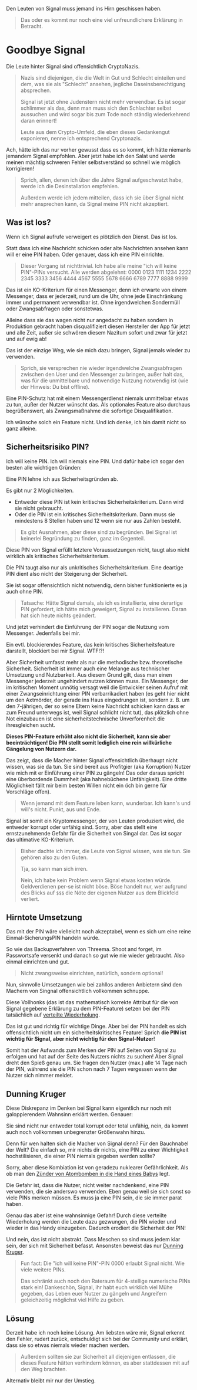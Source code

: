 Den Leuten von Signal muss jemand ins Hirn geschissen haben.

> Das oder es kommt nur noch eine viel unfreundlichere Erklärung in Betracht.


# Goodbye Signal

Die Leute hinter Signal sind offensichtlich CryptoNazis.

> Nazis sind diejenigen, die die Welt in Gut und Schlecht einteilen und dem,
> was sie als "Schlecht" ansehen, jegliche Daseinsberechtigung absprechen.
>
> Signal ist jetzt ohne Judenstern nicht mehr verwendbar.  Es ist sogar schlimmer als das,
> denn man muss sich den Schlachter selbst aussuchen und wird sogar bis zum Tode noch ständig wiederkehrend daran erinnert!
>
> Leute aus dem Crypto-Umfeld, die eben dieses Gedankengut exponieren, nenne ich entsprechend Cryptonazis.

Ach, hätte ich das nur vorher gewusst dass es so kommt, ich hätte niemanls jemandem Signal empfohlen.
Aber jetzt habe ich den Salat und werde meinen mächtig schweren Fehler selbstverständ so schnell wie möglich korrigieren!

> Sprich, allen, denen ich über die Jahre Signal aufgeschwatzt habe, werde ich die Desinstallation empfehlen.
>
> Außerdem werde ich jedem mitteilen, dass ich sie über Signal nicht mehr ansprechen kann,
> da Signal meine PIN nicht akzeptiert.


## Was ist los?

Wenn ich Signal aufrufe verweigert es plötzlich den Dienst.  Das ist los.

Statt dass ich eine Nachricht schicken oder alte Nachrichten ansehen kann will er eine PIN haben.
Oder genauer, dass ich eine PIN einrichte.

> Dieser Vorgang ist nichttrivial.  Ich habe alle meine "ich will keine PIN"-PINs versucht.  Alle werden abgelehnt:
> 0000 0123 1111 1234 2222 2345 3333 3456 4444 4567 5555 5678 6666 6789 7777 8888 9999

Das ist ein KO-Kriterium für einen Messenger, denn ich erwarte von einem Messenger,
dass er jederzeit, rund um die Uhr, ohne jede Einschränkung immer und permanent verwendbar ist.
Ohne irgendwelchen Sondermüll oder Zwangsabfragen oder sonstetwas.

Alleine dass sie das wagen nicht nur angedacht zu haben sondern in Produktion gebracht haben
disqualifiziert diesen Hersteller der App für jetzt und alle Zeit,
außer sie schwören diesem Nazitum sofort und zwar für jetzt und auf ewig ab!

Das ist der einzige Weg, wie sie mich dazu bringen, Signal jemals wieder zu verwenden.

> Sprich, sie versprechen nie wieder irgendwelche Zwangsabfragen zwischen den User und den Messenger zu bringen,
> außer halt das, was für die unmittelbare und notwendige Nutzung notwendig ist (wie der Hinweis:  Du bist offline).

Eine PIN-Schutz hat mit einem Messengerdienst niemals unmittelbar etwas zu tun, außer der Nutzer wünscht das.
Als optionales Feature also durchaus begrüßenswert, als Zwangsmaßnahme die sofortige Disqualifikation.

Ich wünsche solch ein Feature nicht.  Und ich denke, ich bin damit nicht so ganz alleine.


## Sicherheitsrisiko PIN?

Ich will keine PIN.  Ich will niemals eine PIN.  Und dafür habe ich sogar den besten alle wichtigen Gründen:

Eine PIN lehne ich aus Sicherheitsgründen ab.

Es gibt nur 2 Möglichkeiten.

- Entweder diese PIN ist kein kritisches Sicherheitskriterium.  Dann wird sie nicht gebraucht.
- Oder die PIN ist ein kritisches Sicherheitskriterium.  Dann muss sie mindestens 8 Stellen haben und 12 wenn sie nur aus Zahlen besteht.

> Es gibt Ausnahmen, aber diese sind zu begründen.  Bei Signal ist keinerlei Begründung zu finden, ganz im Gegenteil.

Diese PIN von Signal erfüllt letztere Voraussetzungen nicht, taugt also nicht wirklich als kritisches Sicherheitskriterium.

Die PIN taugt also nur als unkritisches Sicherheitskriterium.  Eine deartige PIN dient also nicht der Steigerung der Sicherheit.

Sie ist sogar offensichtlich nicht notwendig, denn bisher funktionierte es ja auch ohne PIN.

> Tatsache:  Hätte Signal damals, als ich es installierte, eine derartige PIN gefordert,
> ich hätte mich geweigert, Signal zu installieren.  Daran hat sich heute nichts geändert.

Und jetzt verhindert die Einführung der PIN sogar die Nutzung vom Messenger.  Jedenfalls bei mir.

Ein evtl. blockierendes Feature, das kein kritisches Sicherheitsfeature darstellt, blockiert bei mir Signal.
WTF!?!

Aber Sicherheit umfasst mehr als nur die methodische bzw. theoretische Sicherheit.  Sicherheit ist immer auch eine
Melange aus technischer Umsetzung und Nutzbarkeit.  Aus diesem Grund gilt, dass man einen Messenger jederzeit
ungehindert nutzen können muss.  Ein Messenger, der im kritischen Moment unnötig versagt weil die Entwickler
seinen Aufruf mit einer Zwangseinrichtung einer PIN verbarrikadiert haben (es geht hier nicht um den Axtmörder,
der gerade ins Haus eingedrungen ist, sondern z. B. um den 7-jährigen, der so seine Eltern keine Nachricht
schicken kann dass er zum Freund unterwegs ist, weil Signal schlicht nicht tut), das plötzlich ohne Not
einzubauen ist eine sicherheitstechnische Unverforenheit die ihresgleichen sucht.

**Dieses PIN-Feature erhöht also nicht die Sicherheit, kann sie aber beeinträchtigen!
Die PIN stellt somit lediglich eine rein willkürliche Gängelung von Nutzern dar.**

Das zeigt, dass die Macher hinter Signal offensichtlich überhaupt nicht wissen, was sie da tun.
Sie sind bereit aus Profitgier (aka Korruption) Nutzer wie mich mit er Einführung einer PIN zu gängeln!
Das oder daraus spricht eine überbordende Dummheit (aka hahnebüchene Unfähigkeit).
Eine dritte Möglichkeit fällt mir beim besten Willen nicht ein (ich bin gerne für Vorschläge offen).

> Wenn jemand mit dem Feature leben kann, wunderbar.  Ich kann's und will's nicht.  Punkt, aus und Ende.

Signal ist somit ein Kryptomessenger, der von Leuten produziert wird, die entweder korrupt oder unfähig sind.
Sorry, aber das stellt eine ernstzunehmende Gefahr für die Sicherheit von Singal dar.
Das ist sogar das ultimative KO-Kriterium.

> Bisher dachte ich immer, die Leute von Signal wissen, was sie tun.  Sie gehören also zu den Guten.
>
> Tja, so kann man sich irren.
>
> Nein, ich habe kein Problem wenn Signal etwas kosten würde.  Geldverdienen per-se ist nicht böse.
> Böse handelt nur, wer aufgrund des Blicks auf `$$$` die Nöte der eigenen Nutzer aus dem Blickfeld verliert.


## Hirntote Umsetzung

Das mit der PIN wäre vielleicht noch akzeptabel, wenn es sich um eine reine Einmal-SicherungsPIN handeln würde.

So wie das Backupverfahren von Threema.  Shoot and forget, im Passwortsafe versenkt und danach so gut wie nie wieder gebraucht.
Also einmal einrichten und gut.

> Nicht zwangsweise einrichten, natürlich, sondern optional!

Nun, sinnvolle Umsetzungen wie bei zahllos anderen Anbietern sind den Machern von Singnal offensichtlich vollkommen schnuppe.

Diese Vollhonks (das ist das mathematisch korrekte Attribut für die von Signal gegebene Erklärung zu dem PIN-Feature)
setzen bei der PIN tatsächlich auf [verteilte Wiederholung](https://de.wikipedia.org/wiki/Spaced_repetition).

Das ist gut und richtig für wichtige Dinge.  Aber bei der PIN handelt es sich offensichtlich nicht um ein
sicherheitskritisches Feature!  Sprich **die PIN ist wichtig für Signal, aber nicht wichtig für den Signal-Nutzer**!

Somit hat der Aufwands zum Merken der PIN auf Seiten von Signal zu erfolgen und hat auf der Seite des Nutzers nichts zu suchen!
Aber Signal dreht den Spieß genau um.  Sie fragen den Nutzer (max.) alle 14 Tage nach der PIN,
während sie die PIN schon nach 7 Tagen vergessen wenn der Nutzer sich nimmer meldet.


## Dunning Kruger

Diese Diskrepanz im Denken bei Signal kann eigentlich nur noch mit galoppierendem Wahnsinn erklärt werden.  Genauer:

Sie sind nicht nur entweder total korrupt oder total unfähig, nein, da kommt auch noch vollkommen unbegrenzter Größenwahn hinzu.

Denn für wen halten sich die Macher von Signal denn?  Für den Bauchnabel der Welt?
Die einfach so, mir nichts dir nichts, eine PIN zu einer Wichtigkeit hochstilisieren,
die einer PIN niemals gegeben werden sollte?

Sorry, aber diese Kombiation ist von geradezu nuklearer Gefährlichkeit.
Als ob man den [Zünder von Atombomben in die Hand eines Babys](https://de.wikipedia.org/wiki/Donald_Trump) legt.

Die Gefahr ist, dass die Nutzer, nicht weiter nachdenkend, eine PIN verwenden, die sie anderswo verwenden.
Eben genau weil sie sich sonst so viele PINs merken müssen.  Es muss ja eine PIN sein, die sie immer parat haben.

Genau das aber ist eine wahnsinnige Gefahr!  Durch diese verteilte Wiederholung werden die Leute
dazu gezwungen, die PIN wieder und wieder in das Handy einzugeben.  Dadurch erodiert die Sicherheit der PIN!

Und nein, das ist nicht abstrakt.  Dass Meschen so sind muss jedem klar sein, der sich mit Sicherheit befasst.
Ansonsten beweist das nur [Dunning Kruger](https://de.wikipedia.org/wiki/Dunning-Kruger-Effekt).

> Fun fact:  Die "ich will keine PIN"-PIN 0000 erlaubt Signal nicht.  Wie viele weitere PINs.
>
> Das schränkt auch noch den Rateraum für 4-stellige numerische PINs stark ein!
> Dankeschön, Signal, ihr habt euch wirklich viel Mühe gegeben,
> das Leben euer Nutzer zu gängeln und Angreifern geleichzeitig möglichst viel Hilfe zu geben.


## Lösung

Derzeit habe ich noch keine Lösung.  Am liebsten wäre mir, Signal erkennt den Fehler, rudert zurück,
entschuldigt sich bei der Community und erklärt, dass sie so etwas niemals wieder machen werden.

> Außerdem sollten sie zur Sicherheit all diejenigen entlassen, die dieses Feature hätten verhindern können,
> es aber stattdessen mit auf den Weg brachten.

Alternativ bleibt mir nur der Umstieg.
